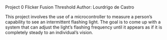 Project 0 
Flicker Fusion Threshold
Author: Lourdrigo de Castro

This project involves the use of a microcontroller to measure a person’s capability to see an intermittent flashing light. The goal is to come up with a system that can adjust the light’s flashing frequency until it appears as if it is completely steady to an individual’s vision.
